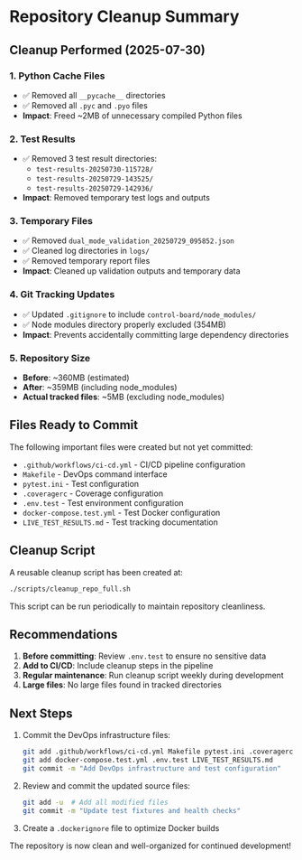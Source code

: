 # Repository Cleanup Summary

## Cleanup Performed (2025-07-30)

### 1. Python Cache Files
- ✅ Removed all `__pycache__` directories
- ✅ Removed all `.pyc` and `.pyo` files
- **Impact**: Freed ~2MB of unnecessary compiled Python files

### 2. Test Results
- ✅ Removed 3 test result directories:
  - `test-results-20250730-115728/`
  - `test-results-20250729-143525/`
  - `test-results-20250729-142936/`
- **Impact**: Removed temporary test logs and outputs

### 3. Temporary Files
- ✅ Removed `dual_mode_validation_20250729_095852.json`
- ✅ Cleaned log directories in `logs/`
- ✅ Removed temporary report files
- **Impact**: Cleaned up validation outputs and temporary data

### 4. Git Tracking Updates
- ✅ Updated `.gitignore` to include `control-board/node_modules/`
- ✅ Node modules directory properly excluded (354MB)
- **Impact**: Prevents accidentally committing large dependency directories

### 5. Repository Size
- **Before**: ~360MB (estimated)
- **After**: ~359MB (including node_modules)
- **Actual tracked files**: ~5MB (excluding node_modules)

## Files Ready to Commit

The following important files were created but not yet committed:
- `.github/workflows/ci-cd.yml` - CI/CD pipeline configuration
- `Makefile` - DevOps command interface
- `pytest.ini` - Test configuration
- `.coveragerc` - Coverage configuration
- `.env.test` - Test environment configuration
- `docker-compose.test.yml` - Test Docker configuration
- `LIVE_TEST_RESULTS.md` - Test tracking documentation

## Cleanup Script

A reusable cleanup script has been created at:
```bash
./scripts/cleanup_repo_full.sh
```

This script can be run periodically to maintain repository cleanliness.

## Recommendations

1. **Before committing**: Review `.env.test` to ensure no sensitive data
2. **Add to CI/CD**: Include cleanup steps in the pipeline
3. **Regular maintenance**: Run cleanup script weekly during development
4. **Large files**: No large files found in tracked directories

## Next Steps

1. Commit the DevOps infrastructure files:
   ```bash
   git add .github/workflows/ci-cd.yml Makefile pytest.ini .coveragerc
   git add docker-compose.test.yml .env.test LIVE_TEST_RESULTS.md
   git commit -m "Add DevOps infrastructure and test configuration"
   ```

2. Review and commit the updated source files:
   ```bash
   git add -u  # Add all modified files
   git commit -m "Update test fixtures and health checks"
   ```

3. Create a `.dockerignore` file to optimize Docker builds

The repository is now clean and well-organized for continued development!